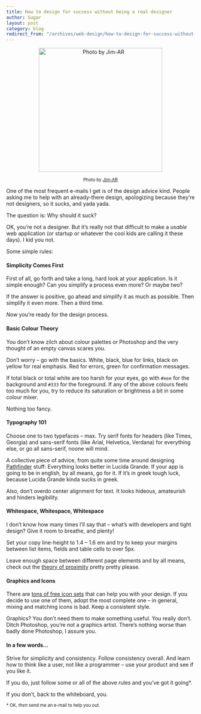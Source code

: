 ```yaml
---
title: How to design for success without being a real designer
author: Sugar
layout: post
category: blog
redirect_from: "/archives/web-design/how-to-design-for-success-without-being-a-real-designer"
---
```

<div style="text-align: center; margin-top: 10px">
  <a href="http://flickr.com/photos/jim-ar/776780244/"><img class="size-full wp-image-761" title="webdesign" src="http://blog.sugarenia.com/wp-content/uploads/2008/12/webdesign.jpg" alt="Photo by Jim-AR" width="330" height="330" /></a> <p class="wp-caption-text">
    <small>Photo by <a href="http://flickr.com/photos/jim-ar/">Jim-AR</a></small>
  </p>
</div>

One of the most frequent e-mails I get is of the design advice kind. People asking me to help with an already-there design, apologizing because they&#8217;re not designers, so it sucks, and yada yada.

The question is: Why should it suck?

OK, you&#8217;re not a designer. But it&#8217;s really not that difficult to make a *usable* web application (or startup or whatever the cool kids are calling it these days). I kid you not.

Some simple rules:

#### Simplicity Comes First

First of all, go forth and take a long, hard look at your application. Is it simple enough? Can you simplify a process even more? Or maybe two?

If the answer is positive, go ahead and simplify it as much as possible. Then simplify it even more. Then a third time.

*Now* you&#8217;re ready for the design process.

#### Basic Colour Theory

You don&#8217;t know zilch about colour palettes or Photoshop and the very thought of an empty canvas scares you.

Don&#8217;t worry &#8211; go with the basics. White, black, blue for links, black on yellow for real emphasis. Red for errors, green for confirmation messages.

If total black or total white are too harsh for your eyes, go with `#eee` for the background and `#333` for the foreground. If any of the above colours feels too much for you, try to reduce its saturation or brightness a bit in some colour mixer.

Nothing too fancy.

#### Typography 101

Choose one to two typefaces &#8211; max. Try serif fonts for headers (like Times, Georgia) and sans-serif fonts (like Arial, Helvetica, Verdana) for everything else, or go all sans-serif, noone will mind.

A collective piece of advice, from quite some time around designing <a href="http://www.pathfinder.gr" target="_blank">Pathfinder</a> stuff: Everything looks better in Lucida Grande. If your app is going to be in english, by all means, go for it. If it&#8217;s in greek tough luck, because Lucida Grande kinda sucks in greek.

Also, don&#8217;t overdo center alignment for text. It looks hideous, amateurish and hinders legibility.

#### Whitespace, Whitespace, Whitespace

I don&#8217;t know how many times I&#8217;ll say that &#8211; what&#8217;s with developers and tight design? Give it room to breathe, and plenty!

Set your copy line-height to 1.4 &#8211; 1.6 em and try to keep your margins between list items, fields and table cells to over 5px.

Leave enough space between different page elements and by all means, check out the [theory of proximity][1] pretty pretty please.

#### Graphics and Icons

There are [tons of free icon sets][2] that can help you with your design. If you decide to use one of them, adopt the most complete one &#8211; in general, mixing and matching icons is bad. Keep a consistent style.

Graphics? You don&#8217;t need them to make something useful. You really don&#8217;t. Ditch Photoshop, you&#8217;re not a graphics artist. There&#8217;s nothing worse than badly done Photoshop, I assure you.

#### In a few words&#8230;

Strive for simplicity and consistency. Follow consistency overall. And learn how to think like a user, not like a programmer &#8211; use your product and see if you like it.

If you do, just follow some or all of the above rules and you&#8217;ve got it going*.

If you don&#8217;t, back to the whiteboard, you.

<small>* OK, <em>then</em> send me an e-mail to help you out.</small>

 [1]: http://www.artlebedev.com/mandership/136/
 [2]: http://www.smashingmagazine.com/2008/03/06/35-really-incredible-free-icon-sets/
